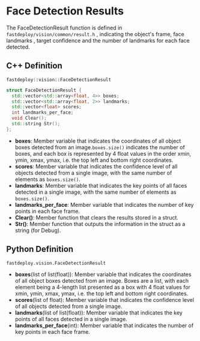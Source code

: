 # Face Detection Results

The FaceDetectionResult function is defined in `fastdeploy/vision/common/result.h` , indicating the object's frame, face landmarks , target confidence and the number of landmarks for each face detected.

## C++  Definition

`fastdeploy::vision::FaceDetectionResult`

```c++
struct FaceDetectionResult {
  std::vector<std::array<float, 4>> boxes;
  std::vector<std::array<float, 2>> landmarks;
  std::vector<float> scores;
  int landmarks_per_face;
  void Clear();
  std::string Str();
};
```

- **boxes**: Member variable that indicates the coordinates of all object boxes detected from an image.`boxes.size()` indicates the number of boxes, and each box is represented by 4 float values in the order xmin, ymin, xmax, ymax, i.e. the top left and bottom right coordinates.
- **scores**: Member variable that indicates the confidence level of all objects detected from a single image, with the same number of elements as `boxes.size()`.
- **landmarks**: Member variable that indicates the key points of all faces detected in a single image, with the same number of elements as `boxes.size()`.
- **landmarks_per_face**: Member variable that indicates the number of key points in each face frame.
- **Clear()**: Member function that clears the results stored in a struct.
- **Str()**: Member function that outputs the information in the struct as a string (for Debug).

## Python Definition

`fastdeploy.vision.FaceDetectionResult`

- **boxes**(list of list(float)): Member variable that indicates the coordinates of all object boxes detected from an image. Boxes are a list, with each element being a 4-length list presented as a box with 4 float values for xmin, ymin, xmax, ymax, i.e. the top left and bottom right coordinates.
- **scores**(list of float): Member variable that indicates the confidence level of all objects detected from a single image.
- **landmarks**(list of list(float)): Member variable that indicates the key points of all faces detected in a single image.
- **landmarks_per_face**(int): Member variable that indicates the number of key points in each face frame.
